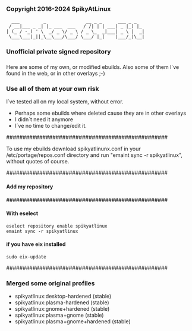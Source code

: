 ###

### Copyright 2016-2024 SpikyAtLinux

```
  ___         _               __ _ _      ___ _ _
 / __|___ _ _| |_ ___  ___   / /| | | ___| _ |_) |_
| (_ / -_) ' \  _/ _ \/ _ \ / _ \_  _|___| _ \ |  _|
 \___\___|_||_\__\___/\___/ \___/ |_|    |___/_|\__|
```

###

### Unofficial private signed repository

###

Here are some of my own, or modified ebuilds.
Also some of them I´ve found in the web, or
in other overlays ;-)

### Use all of them at your own risk

I´ve tested all on my local system, without error.

- Perhaps some ebuilds where deleted cause they are in other overlays
- I didn´t need it anymore
- I´ve no time to change/edit it.

#################################################

To use my ebuilds download spikyatlinunx.conf
in your /etc/portage/repos.conf directory
and run "emaint sync -r spikyatlinux",
without quotes of course.

#################################################
#### Add my repository
#################################################

#### With eselect

```
eselect repository enable spikyatlinux
emaint sync -r spikyatlinux
```

#### if you have eix installed

```
sudo eix-update
```

#################################################
### Merged some original profiles
- spikyatlinux:desktop-hardened (stable)
- spikyatlinux:plasma-hardened (stable)
- spikyatlinux:gnome+hardened (stable)
- spikyatlinux:plasma+gnome (stable)
- spikyatlinux:plasma+gnome+hardened (stable)
